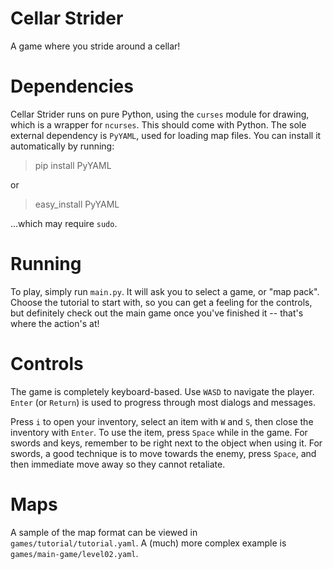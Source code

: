 Cellar Strider
==============

A game where you stride around a cellar!

Dependencies
============

Cellar Strider runs on pure Python, using the `curses` module for drawing,
which is a wrapper for `ncurses`. This should come with Python. The sole
external dependency is `PyYAML`, used for loading map files. You can
install it automatically by running:

> pip install PyYAML

or

> easy_install PyYAML

...which may require `sudo`.

Running
=======

To play, simply run `main.py`. It will ask you to select a game, or "map pack".
Choose the tutorial to start with, so you can get a feeling for the controls,
but definitely check out the main game once you've finished it -- that's where
the action's at!

Controls
========

The game is completely keyboard-based. Use `WASD` to navigate the player.
`Enter` (or `Return`) is used to progress through most dialogs and messages.

Press `i` to open your inventory, select an item with `W` and `S`, then close
the inventory with `Enter`. To use the item, press `Space` while in the game.
For swords and keys, remember to be right next to the object when using it. For
swords, a good technique is to move towards the enemy, press `Space`, and then
immediate move away so they cannot retaliate.

Maps
====

A sample of the map format can be viewed in `games/tutorial/tutorial.yaml`. A
(much) more complex example is `games/main-game/level02.yaml`.
